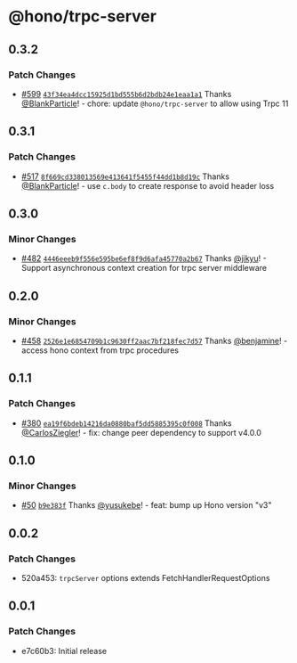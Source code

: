 # @hono/trpc-server

## 0.3.2

### Patch Changes

- [#599](https://github.com/honojs/middleware/pull/599) [`43f34ea4dcc15925d1bd555b6d2bdb24e1eaa1a1`](https://github.com/honojs/middleware/commit/43f34ea4dcc15925d1bd555b6d2bdb24e1eaa1a1) Thanks [@BlankParticle](https://github.com/BlankParticle)! - chore: update `@hono/trpc-server` to allow using Trpc 11

## 0.3.1

### Patch Changes

- [#517](https://github.com/honojs/middleware/pull/517) [`8f669cd338013569e413641f5455f44dd1b8d19c`](https://github.com/honojs/middleware/commit/8f669cd338013569e413641f5455f44dd1b8d19c) Thanks [@BlankParticle](https://github.com/BlankParticle)! - use `c.body` to create response to avoid header loss

## 0.3.0

### Minor Changes

- [#482](https://github.com/honojs/middleware/pull/482) [`4446eeeb9f556e595be6ef8f9d6afa45770a2b67`](https://github.com/honojs/middleware/commit/4446eeeb9f556e595be6ef8f9d6afa45770a2b67) Thanks [@jikyu](https://github.com/jikyu)! - Support asynchronous context creation for trpc server middleware

## 0.2.0

### Minor Changes

- [#458](https://github.com/honojs/middleware/pull/458) [`2526e1e6854709b1c9630ff2aac7bf218fec7d57`](https://github.com/honojs/middleware/commit/2526e1e6854709b1c9630ff2aac7bf218fec7d57) Thanks [@benjamine](https://github.com/benjamine)! - access hono context from trpc procedures

## 0.1.1

### Patch Changes

- [#380](https://github.com/honojs/middleware/pull/380) [`ea19f6bdeb14216da0880baf5dd5885395c0f008`](https://github.com/honojs/middleware/commit/ea19f6bdeb14216da0880baf5dd5885395c0f008) Thanks [@CarlosZiegler](https://github.com/CarlosZiegler)! - fix: change peer dependency to support v4.0.0

## 0.1.0

### Minor Changes

- [#50](https://github.com/honojs/middleware/pull/50) [`b9e383f`](https://github.com/honojs/middleware/commit/b9e383fa88b676c65773997a60e66bfc24e55aa0) Thanks [@yusukebe](https://github.com/yusukebe)! - feat: bump up Hono version "v3"

## 0.0.2

### Patch Changes

- 520a453: `trpcServer` options extends FetchHandlerRequestOptions

## 0.0.1

### Patch Changes

- e7c60b3: Initial release
